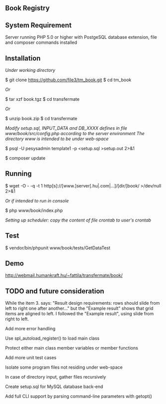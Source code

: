 ## Book Registry

## System Requirement

Server running PHP 5.0 or higher with PostgeSQL database extension, file and composer commands installed

## Installation

*Under working directory*

$ git clone https://github.com/file3/tm_book.git
$ cd tm_book

*Or*

$ tar xzf book.tgz
$ cd transfermate

*Or*

$ unzip book.zip
$ cd transfermate

*Modify setup.sql, INPUT_DATA and DB_XXXX defines in file www/book/src/config.php according to the server environment*
*The directory www is intended to be under web-space*

$ psql -U pesysadmin template1 -p <setup.sql >setup.out 2>&1

$ composer update

## Running

$ wget -O - -q -t 1 http[s]://[www.]server[.hu|.com|...]/[dir/]book/ >/dev/null 2>&1

*Or if intended to run in console*

$ php www/book/index.php

*Setting up scheduler: copy the content of file crontab to user's crontab*

## Test

$ vendor/bin/phpunit www/book/tests/GetDataTest

## Demo

http://webmail.humankraft.hu/~fattila/transfermate/book/

## TODO and future consideration

While the item 3. says: "Result design requirements: rows should slide from left
to right one after another..." but the "Example result" shows that grid items
are aligned to left. I followed the "Example result", using slide from right to
left.

Add more error handling

Use spl_autoload_register() to load main class

Protect either main class member variables or member functions

Add more unit test cases

Isolate some program files not residing under web-space

In case of directory input, gather files recursively

Create setup.sql for MySQL database back-end

Add full CLI support by parsing command-line parameters with getopt()
